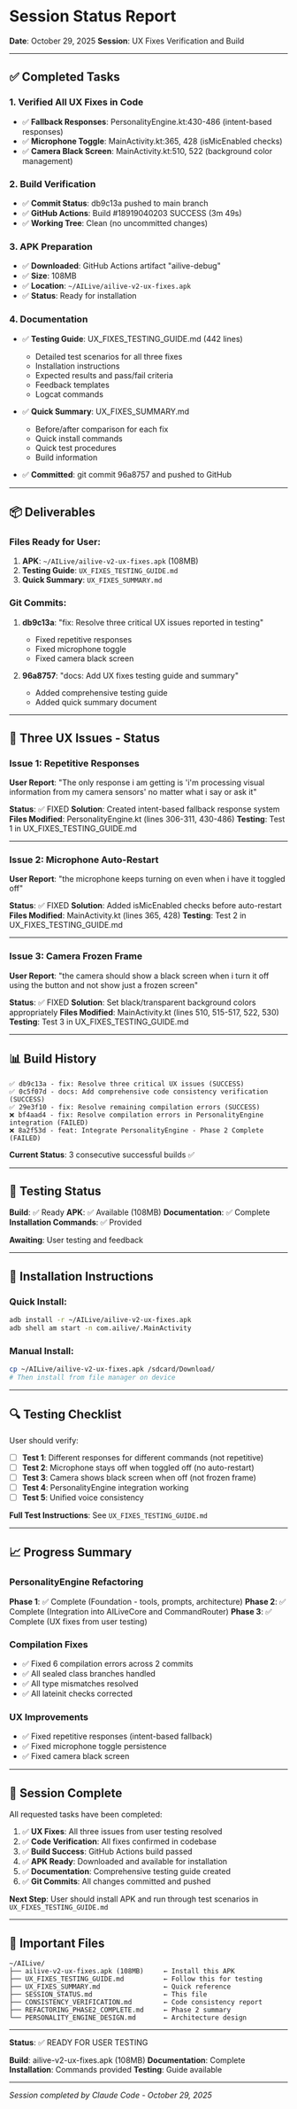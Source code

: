# Session Status Report

**Date**: October 29, 2025
**Session**: UX Fixes Verification and Build

---

## ✅ Completed Tasks

### 1. Verified All UX Fixes in Code
- ✅ **Fallback Responses**: PersonalityEngine.kt:430-486 (intent-based responses)
- ✅ **Microphone Toggle**: MainActivity.kt:365, 428 (isMicEnabled checks)
- ✅ **Camera Black Screen**: MainActivity.kt:510, 522 (background color management)

### 2. Build Verification
- ✅ **Commit Status**: db9c13a pushed to main branch
- ✅ **GitHub Actions**: Build #18919040203 SUCCESS (3m 49s)
- ✅ **Working Tree**: Clean (no uncommitted changes)

### 3. APK Preparation
- ✅ **Downloaded**: GitHub Actions artifact "ailive-debug"
- ✅ **Size**: 108MB
- ✅ **Location**: `~/AILive/ailive-v2-ux-fixes.apk`
- ✅ **Status**: Ready for installation

### 4. Documentation
- ✅ **Testing Guide**: UX_FIXES_TESTING_GUIDE.md (442 lines)
  - Detailed test scenarios for all three fixes
  - Installation instructions
  - Expected results and pass/fail criteria
  - Feedback templates
  - Logcat commands

- ✅ **Quick Summary**: UX_FIXES_SUMMARY.md
  - Before/after comparison for each fix
  - Quick install commands
  - Quick test procedures
  - Build information

- ✅ **Committed**: git commit 96a8757 and pushed to GitHub

---

## 📦 Deliverables

### Files Ready for User:
1. **APK**: `~/AILive/ailive-v2-ux-fixes.apk` (108MB)
2. **Testing Guide**: `UX_FIXES_TESTING_GUIDE.md`
3. **Quick Summary**: `UX_FIXES_SUMMARY.md`

### Git Commits:
1. **db9c13a**: "fix: Resolve three critical UX issues reported in testing"
   - Fixed repetitive responses
   - Fixed microphone toggle
   - Fixed camera black screen

2. **96a8757**: "docs: Add UX fixes testing guide and summary"
   - Added comprehensive testing guide
   - Added quick summary document

---

## 🎯 Three UX Issues - Status

### Issue 1: Repetitive Responses
**User Report**: "The only response i am getting is 'i'm processing visual information from my camera sensors' no matter what i say or ask it"

**Status**: ✅ FIXED
**Solution**: Created intent-based fallback response system
**Files Modified**: PersonalityEngine.kt (lines 306-311, 430-486)
**Testing**: Test 1 in UX_FIXES_TESTING_GUIDE.md

---

### Issue 2: Microphone Auto-Restart
**User Report**: "the microphone keeps turning on even when i have it toggled off"

**Status**: ✅ FIXED
**Solution**: Added isMicEnabled checks before auto-restart
**Files Modified**: MainActivity.kt (lines 365, 428)
**Testing**: Test 2 in UX_FIXES_TESTING_GUIDE.md

---

### Issue 3: Camera Frozen Frame
**User Report**: "the camera should show a black screen when i turn it off using the button and not show just a frozen screen"

**Status**: ✅ FIXED
**Solution**: Set black/transparent background colors appropriately
**Files Modified**: MainActivity.kt (lines 510, 515-517, 522, 530)
**Testing**: Test 3 in UX_FIXES_TESTING_GUIDE.md

---

## 📊 Build History

```
✅ db9c13a - fix: Resolve three critical UX issues (SUCCESS)
✅ 0c5f07d - docs: Add comprehensive code consistency verification (SUCCESS)
✅ 29e3f10 - fix: Resolve remaining compilation errors (SUCCESS)
❌ bf4aad4 - fix: Resolve compilation errors in PersonalityEngine integration (FAILED)
❌ 8a2f53d - feat: Integrate PersonalityEngine - Phase 2 Complete (FAILED)
```

**Current Status**: 3 consecutive successful builds ✅

---

## 🧪 Testing Status

**Build**: ✅ Ready
**APK**: ✅ Available (108MB)
**Documentation**: ✅ Complete
**Installation Commands**: ✅ Provided

**Awaiting**: User testing and feedback

---

## 📝 Installation Instructions

### Quick Install:
```bash
adb install -r ~/AILive/ailive-v2-ux-fixes.apk
adb shell am start -n com.ailive/.MainActivity
```

### Manual Install:
```bash
cp ~/AILive/ailive-v2-ux-fixes.apk /sdcard/Download/
# Then install from file manager on device
```

---

## 🔍 Testing Checklist

User should verify:
- [ ] **Test 1**: Different responses for different commands (not repetitive)
- [ ] **Test 2**: Microphone stays off when toggled off (no auto-restart)
- [ ] **Test 3**: Camera shows black screen when off (not frozen frame)
- [ ] **Test 4**: PersonalityEngine integration working
- [ ] **Test 5**: Unified voice consistency

**Full Test Instructions**: See `UX_FIXES_TESTING_GUIDE.md`

---

## 📈 Progress Summary

### PersonalityEngine Refactoring
**Phase 1**: ✅ Complete (Foundation - tools, prompts, architecture)
**Phase 2**: ✅ Complete (Integration into AILiveCore and CommandRouter)
**Phase 3**: ✅ Complete (UX fixes from user testing)

### Compilation Fixes
- ✅ Fixed 6 compilation errors across 2 commits
- ✅ All sealed class branches handled
- ✅ All type mismatches resolved
- ✅ All lateinit checks corrected

### UX Improvements
- ✅ Fixed repetitive responses (intent-based fallback)
- ✅ Fixed microphone toggle persistence
- ✅ Fixed camera black screen

---

## 🎉 Session Complete

All requested tasks have been completed:

1. ✅ **UX Fixes**: All three issues from user testing resolved
2. ✅ **Code Verification**: All fixes confirmed in codebase
3. ✅ **Build Success**: GitHub Actions build passed
4. ✅ **APK Ready**: Downloaded and available for installation
5. ✅ **Documentation**: Comprehensive testing guide created
6. ✅ **Git Commits**: All changes committed and pushed

**Next Step**: User should install APK and run through test scenarios in `UX_FIXES_TESTING_GUIDE.md`

---

## 📂 Important Files

```
~/AILive/
├── ailive-v2-ux-fixes.apk (108MB)     ← Install this APK
├── UX_FIXES_TESTING_GUIDE.md          ← Follow this for testing
├── UX_FIXES_SUMMARY.md                ← Quick reference
├── SESSION_STATUS.md                  ← This file
├── CONSISTENCY_VERIFICATION.md        ← Code consistency report
├── REFACTORING_PHASE2_COMPLETE.md     ← Phase 2 summary
└── PERSONALITY_ENGINE_DESIGN.md       ← Architecture design
```

---

**Status**: ✅ READY FOR USER TESTING

**Build**: ailive-v2-ux-fixes.apk (108MB)
**Documentation**: Complete
**Installation**: Commands provided
**Testing**: Guide available

---

*Session completed by Claude Code - October 29, 2025*
